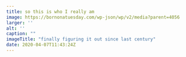 ```yaml
---
title: so this is who I really am
image: https://bornonatuesday.com/wp-json/wp/v2/media?parent=4056
larger: ''
alt: ''
caption: ""
imageTitle: "finally figuring it out since last century"
date: 2020-04-07T11:43:24Z
---
```

